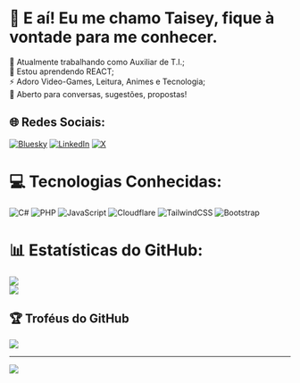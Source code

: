 # 💫 E aí! Eu me chamo Taisey, fique à vontade para me conhecer.
🔭 Atualmente trabalhando como Auxiliar de T.I.;<br>🌱 Estou aprendendo REACT;<br>⚡ Adoro Video-Games, Leitura, Animes e Tecnologia;<br>💬 Aberto para conversas, sugestões, propostas!


## 🌐 Redes Sociais:
[![Bluesky](https://img.shields.io/badge/bluesky-0285FF?style=for-the-badge&logo=bluesky&logoColor=%23FFFFFF)](https://bsky.app/profile/ikuyumi.bsky.social) [![LinkedIn](https://img.shields.io/badge/LinkedIn-%230077B5.svg?logo=linkedin&logoColor=white)](https://linkedin.com/in/rafael-taisey-nomoto-leme-46066b279 ) [![X](https://img.shields.io/badge/X-black.svg?logo=X&logoColor=white)](https://x.com/ikuyumi_rt) 

# 💻 Tecnologias Conhecidas:
![C#](https://img.shields.io/badge/c%23-%23239120.svg?style=for-the-badge&logo=csharp&logoColor=white) ![PHP](https://img.shields.io/badge/php-%23777BB4.svg?style=for-the-badge&logo=php&logoColor=white) ![JavaScript](https://img.shields.io/badge/javascript-%23323330.svg?style=for-the-badge&logo=javascript&logoColor=%23F7DF1E) ![Cloudflare](https://img.shields.io/badge/Cloudflare-F38020?style=for-the-badge&logo=Cloudflare&logoColor=white) ![TailwindCSS](https://img.shields.io/badge/tailwindcss-%2338B2AC.svg?style=for-the-badge&logo=tailwind-css&logoColor=white) ![Bootstrap](https://img.shields.io/badge/bootstrap-%238511FA.svg?style=for-the-badge&logo=bootstrap&logoColor=white)
# 📊 Estatísticas do GitHub:
![](https://github-readme-stats.vercel.app/api?username=Ikuyumi&theme=dark&hide_border=false&include_all_commits=false&count_private=false)<br/>
![](https://github-readme-stats.vercel.app/api/top-langs/?username=Ikuyumi&theme=dark&hide_border=false&include_all_commits=false&count_private=false&layout=compact)

## 🏆 Troféus do GitHub
![](https://github-profile-trophy.vercel.app/?username=Ikuyumi&theme=radical&no-frame=false&no-bg=true&margin-w=4)

---
[![](https://visitcount.itsvg.in/api?id=Ikuyumi&icon=0&color=1)](https://visitcount.itsvg.in)

<!-- Proudly created with GPRM ( https://gprm.itsvg.in ) -->
